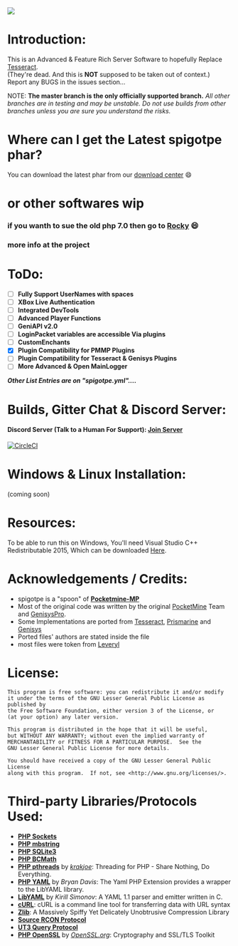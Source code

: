 <img src="https://github.com/caspervanneck/spigotpe/blob/master/spigotpe.png">
 
# Introduction:
This is an Advanced & Feature Rich Server Software to hopefully Replace [Tesseract](https://www.github.com/TesseractTeam/Tesseract).  
(They're dead. And this is **NOT** supposed to be taken out of context.)  
Report any BUGS in the issues section...

NOTE: **The master branch is the only officially supported branch.**
_All other branches are in testing and may be unstable. Do not use builds from other branches unless you are sure you understand the risks._

# Where can I get the Latest spigotpe phar?
You can download the latest phar from our [download center](https://circleci.com/gh/SpigotPE-Team) :smile:

# or other softwares wip
### if you wanth to sue the old php 7.0 then go to  [Rocky](https://github.com/SpigotPE-Team/Rocky) :smile:
### more info at the project

# ToDo:
- [ ] **Fully Support UserNames with spaces**
- [ ] **XBox Live Authentication**
- [ ] **Integrated DevTools**
- [ ] **Advanced Player Functions**
- [ ] **GeniAPI v2.0**
- [ ]  **LoginPacket variables are accessible Via plugins**
- [ ] **CustomEnchants**
- [X] **Plugin Compatibility for PMMP Plugins**
- [ ] **Plugin Compatibility for Tesseract & Genisys Plugins**
- [ ] **More Advanced & Open MainLogger**

***Other List Entries are on "spigotpe.yml"....***

# Builds, Gitter Chat & Discord Server:
#### Discord Server (Talk to a Human For Support): [Join Server](https://discord.gg/GYCnkM2)
[![CircleCI](https://circleci.com/gh/SpigotPE-Team/SpigotPE.svg?style=svg)](https://circleci.com/gh/SpigotPE-Team/SpigotPE)

# Windows & Linux Installation:
(coming soon)

# Resources:
To be able to run this on Windows, You'll need Visual Studio C++ Redistributable 2015,
Which can be downloaded [Here](https://www.microsoft.com/en-us/download/details.aspx?id=48145).

# Acknowledgements / Credits:
- spigotpe is a "spoon" of **[Pocketmine-MP](http://github.com/pmmp/PocketMine-MP/)**
- Most of the original code was written by the original [PocketMine](https://github.com/PocketMine) Team and [GenisysPro](https://github.com/GenisysPro).
- Some Implementations are ported from [Tesseract](https://www.github.com/TesseractTeam/Tesseract), [Prismarine](https://github.com/PrismarineMC/Prismarine) and [Genisys](https://www.github.com/ITXTech/Genisys)
- Ported files' authors are stated inside the file
- most files were token from [Leveryl](https://github.com/LeverylTeam/Leveryl)

# License:
```
This program is free software: you can redistribute it and/or modify
it under the terms of the GNU Lesser General Public License as published by
the Free Software Foundation, either version 3 of the License, or
(at your option) any later version.

This program is distributed in the hope that it will be useful,
but WITHOUT ANY WARRANTY; without even the implied warranty of
MERCHANTABILITY or FITNESS FOR A PARTICULAR PURPOSE.  See the
GNU Lesser General Public License for more details.

You should have received a copy of the GNU Lesser General Public License
along with this program.  If not, see <http://www.gnu.org/licenses/>.
```
# Third-party Libraries/Protocols Used:
* __[PHP Sockets](http://php.net/manual/en/book.sockets.php)__
* __[PHP mbstring](http://php.net/manual/en/book.mbstring.php)__
* __[PHP SQLite3](http://php.net/manual/en/book.sqlite3.php)__
* __[PHP BCMath](http://php.net/manual/en/book.bc.php)__
* __[PHP pthreads](http://pthreads.org/)__ by _[krakjoe](https://github.com/krakjoe)_: Threading for PHP - Share Nothing, Do Everything.
* __[PHP YAML](https://code.google.com/p/php-yaml/)__ by _Bryan Davis_: The Yaml PHP Extension provides a wrapper to the LibYAML library.
* __[LibYAML](http://pyyaml.org/wiki/LibYAML)__ by _Kirill Simonov_: A YAML 1.1 parser and emitter written in C.
* __[cURL](http://curl.haxx.se/)__: cURL is a command line tool for transferring data with URL syntax
* __[Zlib](http://www.zlib.net/)__: A Massively Spiffy Yet Delicately Unobtrusive Compression Library
* __[Source RCON Protocol](https://developer.valvesoftware.com/wiki/Source_RCON_Protocol)__
* __[UT3 Query Protocol](http://wiki.unrealadmin.org/UT3_query_protocol)__
* __[PHP OpenSSL](http://php.net/manual/en/book.openssl.php)__ by _[OpenSSL.org](https://www.openssl.org/)_: Cryptography and SSL/TLS Toolkit
